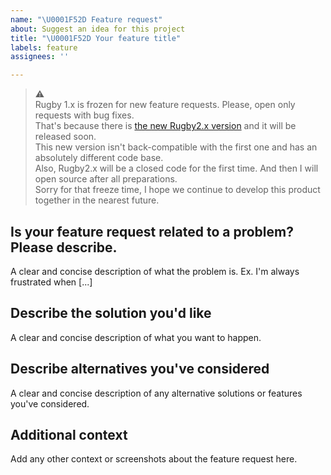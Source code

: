 ```yaml
---
name: "\U0001F52D Feature request"
about: Suggest an idea for this project
title: "\U0001F52D Your feature title"
labels: feature
assignees: ''

---
```


> ⚠️<br>
Rugby 1.x is frozen for new feature requests. Please, open only requests with bug fixes.\
That's because there is [the new Rugby2.x version](https://github.com/swiftyfinch/Rugby/releases/tag/2.0.0b7) and it will be released soon.\
This new version isn't back-compatible with the first one and has an absolutely different code base.\
Also, Rugby2.x will be a closed code for the first time. And then I will open source after all preparations.\
Sorry for that freeze time, I hope we continue to develop this product together in the nearest future.

<!-- Example: https://github.com/swiftyfinch/Rugby/issues/93 -->

## Is your feature request related to a problem? Please describe.
A clear and concise description of what the problem is. Ex. I'm always frustrated when [...]

## Describe the solution you'd like
A clear and concise description of what you want to happen.

## Describe alternatives you've considered
A clear and concise description of any alternative solutions or features you've considered.

## Additional context
Add any other context or screenshots about the feature request here.
